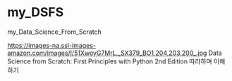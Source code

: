 # my_DSFS
my_Data_Science_From_Scratch

https://images-na.ssl-images-amazon.com/images/I/51XwoyG7MrL._SX379_BO1,204,203,200_.jpg
Data Science from Scratch: First Principles with Python 2nd Edition
따라하며 이해하기
